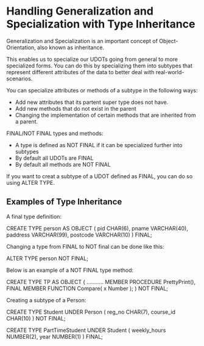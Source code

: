 # Handling Generalization and Specialization with Type Inheritance

Generalization and Specialization is an important concept of Object-Orientation, also known as inheritance. 

This enables us to specialize our UDOTs going from general to more specialized forms. You can do this by specializing them into subtypes that represent different attributes of the data to better deal with real-world-scenarios.

You can specialize attributes or methods of a subtype in the following ways: 

- Add new attributes that its partent super type does not have. 
- Add new methods that do not exist in the parent
- Changing the implementation of certain methods that are inherited from a parent.

FINAL/NOT FINAL types and methods: 

- A type is defined as NOT FINAL if it can be specialized further into subtypes
- By default all UDOTs are FINAL 
- By default all methods are NOT FINAL

If you want to creat a subtype of a UDOT defined as FINAL, you can do so using ALTER TYPE. 

## Examples of Type Inheritance

A final type definition:

CREATE TYPE person AS OBJECT (
  pid CHAR(6),
  pname VARCHAR(40),
  paddress VARCHAR(99),
  postcode VARCHAR(10)
) FINAL; 

Changing a type from FINAL to NOT final can be done like this:

ALTER TYPE person NOT FINAL; 

Below is an example of a NOT FINAL type method: 

CREATE TYPE TP AS OBJECT (
  ...........
  MEMBER PROCEDURE PrettyPrint(),
  FINAL MEMBER FUNCTION 
    Compare(
      x Number
    );
) NOT FINAL;

Creating a subtype of a Person: 

CREATE TYPE Student UNDER Person (
  reg_no    CHAR(7),
  course_id CHAR(10)
) NOT FINAL;

CREATE TYPE PartTimeStudent UNDER Student (
  weekly_hours   NUMBER(2),
  year           NUMBER(1)
) FINAL; 


